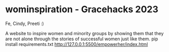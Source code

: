 # wominspiration - Gracehacks 2023
Fe, Cindy, Preeti 
:)

A website to inspire women and minority groups by showing them that they are not alone through the stories of successful women just like them.
pip install requirements.txt
http://127.0.0.1:5500/empowerher/index.html
